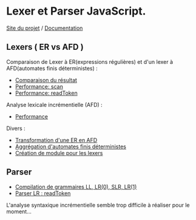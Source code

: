 Lexer et Parser JavaScript.
===========
[Site du projet](http://raphpell.github.io/JS.Compilation/index.htm)
 / [Documentation](http://raphpell.github.io/JS.Compilation/xml/fr/doc/index.htm)

Lexers ( ER vs AFD )
--------
Comparaison de Lexer à ER(expressions régulières) et d'un lexer à AFD(automates finis déterministes) :
- [Comparaison du résultat](http://raphpell.github.io/JS.Compilation/Lexers.result.comparaison.htm)
- [Performance: scan](http://raphpell.github.io/JS.Compilation/Lexers.performance.scan.htm)
- [Performance: readToken](http://raphpell.github.io/JS.Compilation/Lexers.performance.readToken.htm)

Analyse lexicale incrémentielle (AFD) :
- [Performance](http://raphpell.github.io/JS.Compilation/LexerAutomaton.incremental.htm)

Divers :
- [Transformation d'une ER en AFD](http://raphpell.github.io/JS.Compilation/AFD.generator.htm)
- [Aggrégation d'automates finis déterministes](http://raphpell.github.io/JS.Compilation/AFD.aggregator.htm)
- [Création de module pour les lexers](http://raphpell.github.io/JS.Compilation/LexerAutomaton.module.generator.htm)


Parser
--------
- [Compilation de grammaires LL, LR(0), SLR, LR(1)](http://raphpell.github.io/JS.Compilation/Parser.htm)
- [Parser LR : readToken](http://raphpell.github.io/JS.Compilation/Parser.byStep.htm)

L'analyse syntaxique incrémentielle semble trop difficile à réaliser pour le moment...

